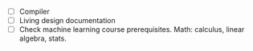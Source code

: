 - [ ] Compiler
- [ ] Living design documentation
- [ ] Check machine learning course prerequisites. Math: calculus, linear algebra, stats.
